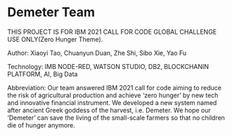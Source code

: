 # Demeter Team

THIS PROJECT IS FOR IBM 2021 CALL FOR CODE GLOBAL CHALLENGE USE ONLY(Zero Hunger Theme).

Author:
Xiaoyi Tao, Chuanyun Duan, Zhe Shi, Sibo Xie, Yao Fu

Technology: 
IMB NODE-RED, WATSON STUDIO, DB2, BLOCKCHANIN PLATFORM, AI, Big Data

Abbreviation:
Our team answered IBM 2021 call for code aiming to reduce the risk of agricultural production and achieve ‘zero hunger’ by new tech and innovative financial instrument. We developed a new system named after ancient Greek goddess of the harvest, i.e. Demeter. We hope our ‘Demeter’ can save the living of the small-scale farmers so that no children die of hunger anymore. 
